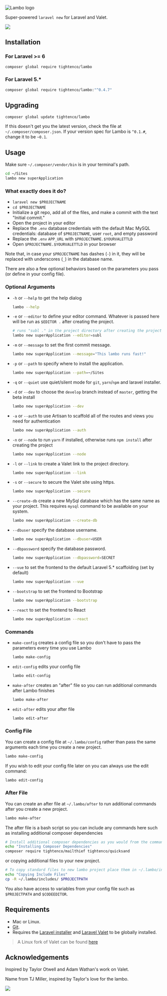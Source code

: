 ![Lambo logo](https://raw.githubusercontent.com/tightenco/lambo/master/lambo-banner.png)

Super-powered `laravel new` for Laravel and Valet.


![](https://raw.githubusercontent.com/tightenco/lambo/master/lambo.gif)


## Installation

### For Laravel >= 6
```bash
composer global require tightenco/lambo
```

### For Laravel 5.*
```bash
composer global require tightenco/lambo:"^0.4.7"
```

## Upgrading

```bash
composer global update tightenco/lambo
```

If this doesn't get you the latest version, check the file at `~/.composer/composer.json`. If your version spec for Lambo is `^0.1.#`, change it to be `~0.1`.

## Usage

Make sure `~/.composer/vendor/bin` is in your terminal's path.

```bash
cd ~/Sites
lambo new superApplication
```

### What exactly does it do?

- `laravel new $PROJECTNAME`
- `cd $PROJECTNAME`
- Initialize a git repo, add all of the files, and make a commit with the text "Initial commit."
- Open the project in your editor
- Replace the `.env` database credentials with the default Mac MySQL credentials: database of `$PROJECTNAME`, user `root`, and empty password
- Replace the `.env` `APP_URL` with `$PROJECTNAME.$YOURVALETTLD`
- Open `$PROJECTNAME.$YOURVALETTLD` in your browser

Note that, in case your `$PROJECTNAME` has dashes (`-`) in it, they will be replaced with underscores (`_`) in the database name.

There are also a few optional behaviors based on the parameters you pass (or define in your config file).

### Optional Arguments

- `-h` or `--help` to get the help dialog

  ```bash
  lambo --help
  ```

- `-e` or `--editor` to define your editor command. Whatever is passed here will be run as `$EDITOR .` after creating the project.

  ```bash
  # runs "subl ." in the project directory after creating the project
  lambo new superApplication --editor=subl
  ```

- `-m` or `--message` to set the first commit message.

  ```bash
  lambo new superApplication --message="This lambo runs fast!"
  ```

- `-p` or `--path` to specify where to install the application.

  ```bash
  lambo new superApplication --path=~/Sites
  ```

- `-q` or `--quiet` use quiet/silent mode for `git`, `yarn`/`npm` and laravel installer.

- `-d` or `--dev` to choose the `develop` branch instead of `master`, getting the beta install

  ```bash
  lambo new superApplication --dev
  ```

- `-a` or `--auth` to use Artisan to scaffold all of the routes and views you need for authentication

  ```bash
  lambo new superApplication --auth
  ```

- `-n` or `--node` to run `yarn` if installed, otherwise runs `npm install` after creating the project

  ```bash
  lambo new superApplication --node
  ```

- `-l` or `--link` to create a Valet link to the project directory.

  ```bash
  lambo new superApplication --link
  ```

- `-s` or `--secure` to secure the Valet site using https.

  ```bash
  lambo new superApplication --secure
  ```

- `--create-db` create a new MySql database which has the same name as your project.
  This requires `mysql` command to be available on your system.

  ```bash
  lambo new superApplication --create-db
  ```

- `--dbuser` specify the database username.

  ```bash
  lambo new superApplication --dbuser=USER
  ```

- `--dbpassword` specify the database password.

  ```bash
  lambo new superApplication --dbpassword=SECRET
  ```

- `--vue` to set the frontend to the default Laravel 5.* scaffolding (set by default)

  ```bash
  lambo new superApplication --vue
  ```

- `--bootstrap` to set the frontend to Bootstrap

  ```bash
  lambo new superApplication --bootstrap
  ```

- `--react` to set the frontend to React

  ```bash
  lambo new superApplication --react
  ```

### Commands

- `make-config` creates a config file so you don't have to pass the parameters every time you use Lambo

  ```bash
  lambo make-config
  ```

- `edit-config` edits your config file

  ```bash
  lambo edit-config
  ```

- `make-after` creates an "after" file so you can run additional commands after Lambo finishes

  ```bash
  lambo make-after
  ```

- `edit-after` edits your after file

  ```bash
  lambo edit-after
  ```

### Config File

You can create a config file at `~/.lambo/config` rather than pass the same arguments each time you create a new project.

```bash
lambo make-config
```

If you wish to edit your config file later on you can always use the edit command:

```bash
lambo edit-config
```

### After File

You can create an after file at `~/.lambo/after` to run additional commands after you create a new project.

```bash
lambo make-after
```

The after file is a bash script so you can include any commands here such as installing additional composer dependencies

```bash
# Install additional composer dependencies as you would from the command line.
echo "Installing Composer Dependencies"
composer require tightenco/mailthief tightenco/quicksand
```

or copying additional files to your new project.

```bash
# To copy standard files to new lambo project place them in ~/.lambo/includes directory.
echo "Copying Include Files"
cp -R ~/.lambo/includes/ $PROJECTPATH
```

You also have access to variables from your config file such as `$PROJECTPATH` and `$CODEEDITOR`.

## Requirements

- Mac or Linux.
- [Git](https://git-scm.com).
- Requires the [Laravel installer](https://laravel.com/docs/installation#installing-laravel) and [Laravel Valet](https://laravel.com/docs/valet) to be globally installed.

> A Linux fork of Valet can be found [here](https://github.com/cpriego/valet-linux)

## Acknowledgements

Inspired by Taylor Otwell and Adam Wathan's work on Valet.

Name from TJ Miller, inspired by Taylor's love for the lambo.

![](https://i.imgur.com/CrS803Y.gif)
